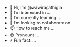 - 👋 Hi, I’m @wawiragathigia
- 👀 I’m interested in ...
- 🌱 I’m currently learning ...
- 💞️ I’m looking to collaborate on ...
- 📫 How to reach me ...
- 😄 Pronouns: ...
- ⚡ Fun fact: ...

<!---
wawiragathigia/wawiragathigia is a ✨ special ✨ repository because its `README.md` (this file) appears on your GitHub profile.
You can click the Preview link to take a look at your changes.
--->
